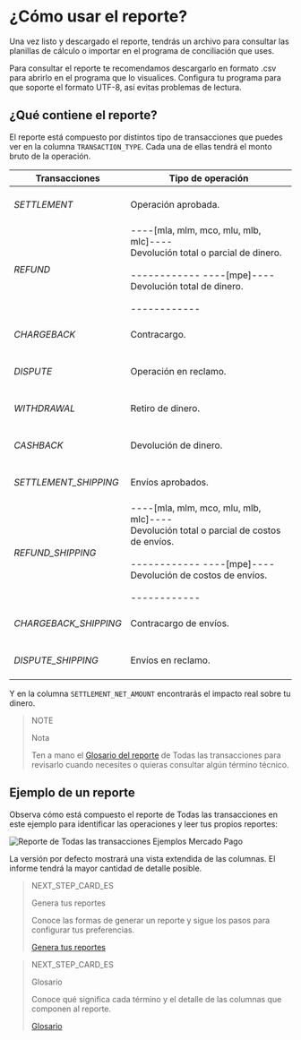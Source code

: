 # ¿Cómo usar el reporte?

Una vez listo y descargado el reporte, tendrás un archivo para consultar las planillas de cálculo o importar en el programa de conciliación que uses.

Para consultar el reporte te recomendamos descargarlo en formato .csv para abrirlo en el programa que lo visualices. Configura tu programa para que soporte el formato UTF-8, así evitas problemas de lectura.

## ¿Qué contiene el reporte?

El reporte está compuesto por distintos tipo de transacciones que puedes ver en la columna `TRANSACTION_TYPE`. Cada una de ellas tendrá el monto bruto de la operación.

| Transacciones | Tipo de operación |
| --- | --- |
| *SETTLEMENT* |<br/> Operación aprobada.<br/><br/>|
| *REFUND* | ----[mla, mlm, mco, mlu, mlb, mlc]---- <br/> Devolución total o parcial de dinero.<br/><br/> ------------ ----[mpe]---- <br/> Devolución total de dinero.<br/><br/> ------------ |
| *CHARGEBACK* |<br/> Contracargo.<br/><br/> |
| *DISPUTE* |<br/> Operación en reclamo.<br/><br/>|
| *WITHDRAWAL* |<br/> Retiro de dinero.<br/><br/>|
| *CASHBACK* |<br/> Devolución de dinero.<br/><br/> |
| *SETTLEMENT_SHIPPING* |<br/> Envíos aprobados.<br/><br/> |
| *REFUND_SHIPPING* | ----[mla, mlm, mco, mlu, mlb, mlc]---- <br/> Devolución total o parcial de costos de envíos.<br/><br/> ------------ ----[mpe]---- <br/> Devolución de costos de envíos.<br/><br/> ------------|
| *CHARGEBACK_SHIPPING* |<br/> Contracargo de envíos.<br/><br/> |
| *DISPUTE_SHIPPING* |<br/> Envíos en reclamo.<br/><br/> |

Y en la columna `SETTLEMENT_NET_AMOUNT` encontrarás el impacto real sobre tu dinero.

> NOTE
>
> Nota 
>
> Ten a mano el [Glosario del reporte](https://www.mercadopago[FAKER][URL][DOMAIN]/developers/es/guides/additional-content/reports/account-money/glossary) de Todas las transacciones para revisarlo cuando necesites o quieras consultar algún término técnico.

## Ejemplo de un reporte

Observa cómo está compuesto el reporte de Todas las transacciones en este ejemplo para identificar las operaciones y leer tus propios reportes:

![Reporte de Todas las transacciones Ejemplos Mercado Pago](/images/manage-account/reports/example-settlement-es.png)

La versión por defecto mostrará una vista extendida de las columnas. El informe tendrá la mayor cantidad de detalle posible.

> NEXT_STEP_CARD_ES
>
> Genera tus reportes
>
> Conoce las formas de generar un reporte y sigue los pasos para configurar tus preferencias.
>
> [Genera tus reportes](https://www.mercadopago[FAKER][URL][DOMAIN]/developers/es/guides/additional-content/reports/account-money/generate)

> NEXT_STEP_CARD_ES
>
> Glosario
>
> Conoce qué significa cada término y el detalle de las columnas que componen al reporte.
>
> [Glosario](https://www.mercadopago[FAKER][URL][DOMAIN]/developers/es/guides/additional-content/reports/account-money/glossary)